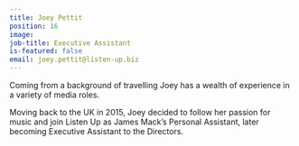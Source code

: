 ```yaml
---
title: Joey Pettit
position: 16
image: 
job-title: Executive Assistant
is-featured: false
email: joey.pettit@listen-up.biz
---
```


Coming from a background of travelling Joey has a wealth of experience in a variety of media roles.

Moving back to the UK in 2015, Joey decided to follow her passion for music and join Listen Up as James Mack’s Personal Assistant, later becoming Executive Assistant to the Directors.
